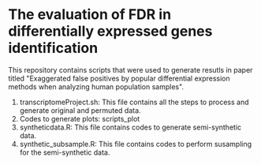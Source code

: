 # The evaluation of FDR in differentially expressed genes identification
This repository contains scripts that were used to generate resutls in paper titled "Exaggerated false positives by popular differential expression methods when analyzing human population samples".

1. transcriptomeProject.sh: This file contains all the steps to process and generate original and permuted data.
2. Codes to generate plots: scripts_plot
3. syntheticdata.R: This file contains codes to generate semi-synthetic data.
4. synthetic_subsample.R: This file contains codes to perform susampling for the semi-synthetic data.
